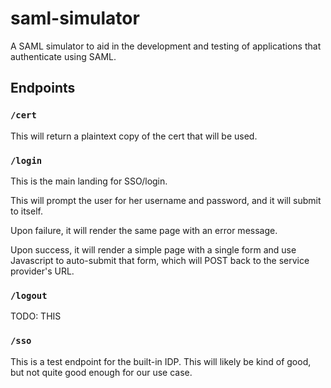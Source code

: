 # saml-simulator
A SAML simulator to aid in the development and testing of applications that authenticate using SAML.

## Endpoints

### `/cert`
This will return a plaintext copy of the cert that will be used.

### `/login`
This is the main landing for SSO/login.

This will prompt the user for her username and password, and it will submit to itself.

Upon failure, it will render the same page with an error message.

Upon success, it will render a simple page with a single form and use Javascript to auto-submit that form, which will POST back to the service provider's URL.

### `/logout`
TODO: THIS

### `/sso`
This is a test endpoint for the built-in IDP.
This will likely be kind of good, but not quite good enough for our use case.

